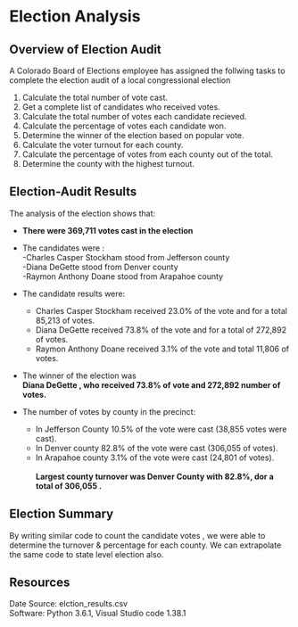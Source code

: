# Election Analysis

## Overview of Election Audit
A Colorado Board of Elections employee has assigned the follwing tasks to complete the election audit of a local
congressional election
1. Calculate the total number of vote cast.
2. Get a complete list of candidates who received votes.
3. Calculate the total number of votes each candidate recieved.
4. Calculate the percentage of votes each candidate won.
5. Determine the winner of the election based on popular vote.
6. Calculate the voter turnout for each county.
7. Calculate the percentage of votes from each county out of the total.
8. Determine the county with the highest turnout.


## Election-Audit Results
The analysis of the election shows that:
- **There were 369,711 votes cast in the election**

- The candidates were :<br />
   -Charles Casper Stockham stood from Jefferson county<br />
   -Diana DeGette stood from Denver county<br />
   -Raymon Anthony Doane stood from Arapahoe county <br />
   
- The candidate results were:
  - Charles Casper Stockham received 23.0% of the vote and for a total 85,213 of votes.
  - Diana DeGette received 73.8% of the vote and for a total of 272,892 of votes.
  - Raymon Anthony Doane received 3.1% of the vote and total 11,806 of votes.
- The winner of the election was <br />
   **Diana DeGette , who received 73.8% of vote and 272,892 number of votes.<br />**
  
- The number of  votes by county in the precinct:
   - In Jefferson County 10.5% of the vote were cast (38,855 votes were cast).<br />
   - In Denver county 82.8% of the vote were cast (306,055 of votes).<br />
   - In Arapahoe county 3.1% of the vote were cast (24,801 of votes).<br /><br />
**Largest county turnover was Denver County with 82.8%, dor a total of 306,055 .<br />**  
 
## Election Summary
By writing similar code to count the candidate votes , we were able to determine the turnover & percentage for each county. 
We can extrapolate the same code to state level election also. 
 
## Resources
Date Source: elction_results.csv<br />
Software: Python 3.6.1, Visual Studio code 1.38.1
   
   
   
